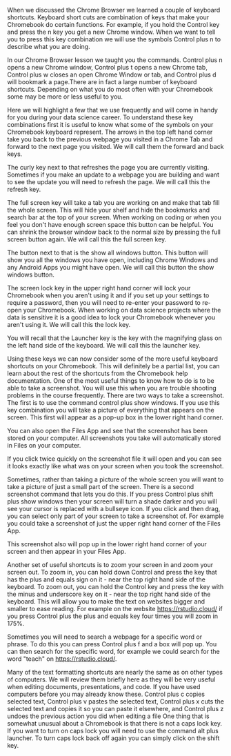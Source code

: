 When we discussed the Chrome Browser we learned a couple of keyboard shortcuts. Keyboard short cuts are combination of keys that make your Chromebook do certain functions. For example, if you hold the Control key and press the n key you get a new Chrome window. When we want to tell you to press this key combination we will use the symbols Control plus n to describe what you are doing. 

In our Chrome Browser lesson we taught you the commands. Control plus n opens a new Chrome window, Control plus t opens a new Chrome tab, Control plus w closes an open Chrome Window or tab, and Control plus d will bookmark a page.There are in fact a large number of keyboard shortcuts. Depending on what you do most often with your Chromebook some may be more or less useful to you. 


Here we will highlight a few that we use frequently and will come in handy for you during your data science career. To understand these key combinations first it is useful to know what some of the symbols on your Chromebook keyboard represent. The arrows in the top left hand corner take you back to the previous webpage you visited in a Chrome Tab and forward to the next page you visited. We will call them the forward and back keys.


The curly key next to that refreshes the page you are currently visiting. Sometimes if you make an update to a webpage you are building and want to see the update you will need to refresh the page. We will call this the refresh key. 


The full screen key will take a tab you are working on and make that tab fill the whole screen. This will hide your shelf and hide the bookmarks and search bar at the top of your screen. When working on coding or when you feel you don't have enough screen space this button can be helpful. You can shrink the browser window back to the normal size by pressing the full screen button again. We will call this the full screen key. 


The button next to that is the show all windows button. This button will show you all the windows you have open, including Chrome Windows and any Android Apps you might have open. We will call this button the show windows button. 

The screen lock key in the upper right hand corner will lock your Chromebook when you aren't using it and if you set up your settings to require a password, then you will need to re-enter your password to re-open your Chromebook. When working on data science projects where the data is sensitive it is a good idea to lock your Chromebook whenever you aren't using it. We will call this the lock key. 


You will recall that the Launcher key is the key with the magnifying glass on the left hand side of the keyboard. We will call this the launcher key. 

Using these keys we can now consider some of the more useful keyboard shortcuts on your Chromebook. This will definitely be a partial list, you can learn about the rest of the shortcuts from the Chromebook help documentation. One of the most useful things to know how to do is to be able to take a screenshot. You will use this when you are trouble shooting problems in the course frequently. There are two ways to take a screenshot. The first is to use the command control plus show windows. If you use this key combination you will take a picture of everything that appears on the screen. This first will appear as a pop-up box in the lower right hand corner. 



You can also open the Files App and see that the screenshot has been stored on your computer. All screenshots you take will automatically stored in Files on your computer. 



If you click twice quickly on the screenshot file it will open and you can see it looks exactly like what was on your screen when you took the screenshot. 



Sometimes, rather than taking a picture of the whole screen you will want to take a picture of just a small part of the screen. There is a second screenshot command that lets you do this. If you press Control plus shift plus show windows then your screen will turn a shade darker and you will see your cursor is replaced with a bullseye icon. If you click and then drag, you can select only part of your screen to take a screenshot of. For example you could take a screenshot of just the upper right hand corner of the Files App. 


This screenshot also will pop up in the lower right hand corner of your screen and then appear in your Files App. 



Another set of useful shortcuts is to zoom your screen in and zoom your screen out. To zoom in, you can hold down Control and press the key that has the plus and equals sign on it  - near the top right hand side of the keyboard. To zoom out, you can hold the Control key and press the key with the minus and underscore key on it - near the top right hand side of the keyboard. This will allow you to make the text on websites bigger and smaller to ease reading. For example on the website https://rstudio.cloud/ if you press Control plus the plus and equals key four times you will zoom in 175%. 



Sometimes you will need to search a webpage for a specific word or phrase. To do this you can press Control plus f and a box will pop up. You can then search for the specific word, for example we could search for the word "teach" on https://rstudio.cloud/.  




Many of the text formatting shortcuts are nearly the same as on other types of computers. We will review them briefly here as they will be very useful when editing documents, presentations, and code. If you have used computers before you may already know these. Control plus c copies selected text, Control plus v pastes the selected text, Control plus x cuts the selected text and copies it so you can paste it elsewhere, and Control plus z undoes the previous action you did when editing a file One thing that is somewhat unusual about a Chromebook is that there is not a caps lock key. If you want to turn on caps lock you will need to use the command alt plus launcher. To turn caps lock back off again you can simply click on the shift key. 


